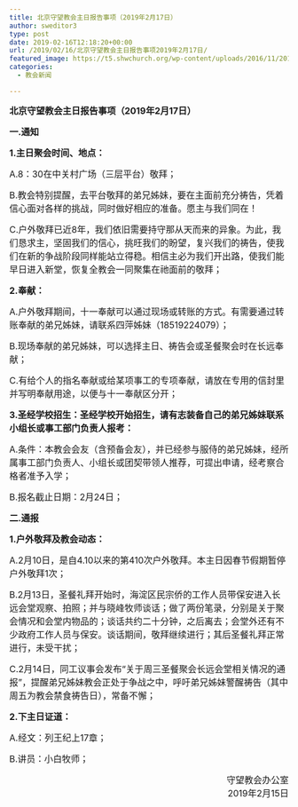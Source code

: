 ```yaml
---
title: 北京守望教会主日报告事项（2019年2月17日）
author: sweditor3
type: post
date: 2019-02-16T12:18:20+00:00
url: /2019/02/16/北京守望教会主日报告事项2019年2月17日/
featured_image: https://t5.shwchurch.org/wp-content/uploads/2016/11/20161113-436x288.jpg
categories:
  - 教会新闻

---
```

**<span style="font-size: 12pt;">北京守望教会主日报告事项（2019年2月17日） </span>**
  
<!--more-->


  
**<span style="font-size: 12pt;">一.通知</span>**

**<span style="font-size: 12pt;">1.主日聚会时间、地点：</span>**

<span style="font-size: 12pt;">A.8：30在中关村广场（三层平台）敬拜；</span>

<span style="font-size: 12pt;">B.教会特别提醒，去平台敬拜的弟兄姊妹，要在主面前充分祷告，凭着信心面对各样的挑战，同时做好相应的准备。愿主与我们同在！</span>

<span style="font-size: 12pt;">C.户外敬拜已近8年，我们依旧需要持守那从天而来的异象。为此，我们恳求主，坚固我们的信心，挑旺我们的盼望，复兴我们的祷告，使我们在新的争战阶段同样能站立得稳。相信主必为我们开出路，使我们能早日进入新堂，恢复全教会一同聚集在祂面前的敬拜；</span>

**<span style="font-size: 12pt;">2.奉献：</span>**

<span style="font-size: 12pt;">A.户外敬拜期间，十一奉献可以通过现场或转账的方式。有需要通过转账奉献的弟兄姊妹，请联系四萍姊妹（18519224079）；</span>

<span style="font-size: 12pt;">B.现场奉献的弟兄姊妹，可以选择主日、祷告会或圣餐聚会时在长远奉献；</span>

<span style="font-size: 12pt;">C.有给个人的指名奉献或给某项事工的专项奉献，请放在专用的信封里并写明奉献用途，以便与十一奉献区分开；</span>

**<span style="font-size: 12pt;">3.圣经学校招生：圣经学校开始招生，请有志装备自己的弟兄姊妹联系小组长或事工部门负责人报考：</span>**

<span style="font-size: 12pt;">A.条件：本教会会友（含预备会友），并已经参与服侍的弟兄姊妹，经所属事工部门负责人、小组长或团契带领人推荐，可提出申请，经考察合格者准予入学；</span>

<span style="font-size: 12pt;">B.报名截止日期：2月24日； </span>

**<span style="font-size: 12pt;">二.通报</span>**

**<span style="font-size: 12pt;">1.户外敬拜及教会动态：</span>**

<span style="font-size: 12pt;">A.2月10日，是自4.10以来的第410次户外敬拜。本主日因春节假期暂停户外敬拜1次；</span>

<span style="font-size: 12pt;">B.2月13日，圣餐礼拜开始时，海淀区民宗侨的工作人员带保安进入长远会堂观察、拍照；并与晓峰牧师谈话；做了两份笔录，分别是关于聚会情况和会堂内物品的；谈话共约二十分钟，之后离去；会堂外还有不少政府工作人员与保安。谈话期间，敬拜继续进行；其后圣餐礼拜正常进行，未受干扰；</span>

<span style="font-size: 12pt;">C.2月14日，同工议事会发布“关于周三圣餐聚会长远会堂相关情况的通报”，提醒弟兄姊妹教会正处于争战之中，呼吁弟兄姊妹警醒祷告（其中周五为教会禁食祷告日），常备不懈；</span>

**<span style="font-size: 12pt;">2.下主日证道：</span>**

<span style="font-size: 12pt;">A.经文：列王纪上17章；</span>

<span style="font-size: 12pt;">B.讲员：小白牧师；</span>

<p style="text-align: right;">
  <span style="font-size: 12pt;">守望教会办公室</span><br /> <span style="font-size: 12pt;">2019年2月15日</span>
</p>